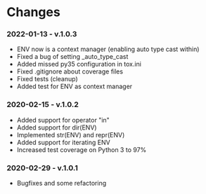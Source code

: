# Changes

### 2022-01-13 - v.1.0.3

* ENV now is a context manager (enabling auto type cast within)
* Fixed a bug of setting _auto_type_cast
* Added missed py35 configuration in tox.ini
* Fixed .gitignore about coverage files
* Fixed tests (cleanup)
* Added test for ENV as context manager


### 2020-02-15 - v.1.0.2

* Added support for operator "in"
* Added support for dir(ENV)
* Implemented str(ENV) and repr(ENV)
* Added support for iterating ENV
* Increased test coverage on Python 3 to 97%

### 2020-02-29 - v.1.0.1

* Bugfixes and some refactoring
